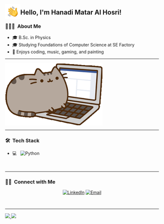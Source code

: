 <img align="left" src="HandWave.gif" style="width: 50px; height: 50px;" /> <h2>  Hello, I'm Hanadi Matar Al Hosri! </h2>

<h3> 👨🏻‍💻 &nbsp;About Me </h3>

- 🎓 B.Sc. in Physics
- 🎓 Studying Foundations of Computer Science at SE Factory
- 🤔 Enjoys coding, music, gaming, and painting

<hr>
<img align="center" src="catlaptop.gif" /> 
<hr>


<h3> 🛠 &nbsp;Tech Stack</h3>

- 💻 &nbsp;
  ![Python](https://img.shields.io/badge/-Python-333333?style=flat&logo=python)

<br/>
<hr>

<h3> 🤝🏻 &nbsp;Connect with Me </h3>

<p align="center">
<a href="https://www.linkedin.com/in/hanadi-hosri-836302245/"><img alt="LinkedIn" src="https://img.shields.io/badge/LinkedIn-Hanadi%20Matar%20Hosri-blue?style=flat-square&logo=linkedin"></a>
<a href="mailto:hanadi.hosri@gmail.com"><img alt="Email" src="https://img.shields.io/badge/Email-hanadi.hosri@gmail.com-blue?style=flat-square&logo=gmail"></a>
</p>

<br/>
<hr>

<a href="https://github.com/HanadiHosri">
  <img height="180em" src="https://github-readme-stats.vercel.app/api?username=HanadiHosri&theme=buefy&show_icons=true" />
  <img height="180em" src="https://github-readme-stats.vercel.app/api/top-langs/?username=HanadiHosri&theme=buefy&layout=compact" />
</a>

